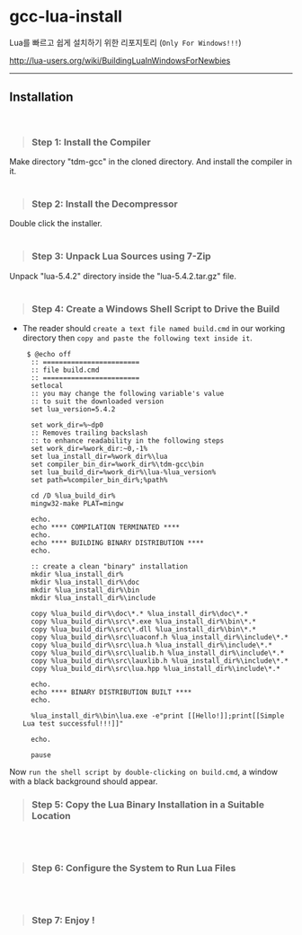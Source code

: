 # gcc-lua-install

Lua를 빠르고 쉽게 설치하기 위한 리포지토리 (`Only For Windows!!!`)

http://lua-users.org/wiki/BuildingLuaInWindowsForNewbies

<hr>

## Installation
<br>

> ### Step 1: Install the Compiler
Make directory "tdm-gcc" in the cloned directory. And install the compiler in it.
<br>
<br>

> ### Step 2: Install the Decompressor
Double click the installer.
<br>
<br>

> ### Step 3: Unpack Lua Sources using 7-Zip
Unpack "lua-5.4.2" directory inside the "lua-5.4.2.tar.gz" file.
<br>
<br>

> ### Step 4: Create a Windows Shell Script to Drive the Build

- The reader should `create a text file named build.cmd` in our working directory then `copy and paste the following text inside it`.

       $ @echo off
        :: ========================
        :: file build.cmd
        :: ========================
        setlocal
        :: you may change the following variable's value
        :: to suit the downloaded version
        set lua_version=5.4.2

        set work_dir=%~dp0
        :: Removes trailing backslash
        :: to enhance readability in the following steps
        set work_dir=%work_dir:~0,-1%
        set lua_install_dir=%work_dir%\lua
        set compiler_bin_dir=%work_dir%\tdm-gcc\bin
        set lua_build_dir=%work_dir%\lua-%lua_version%
        set path=%compiler_bin_dir%;%path%

        cd /D %lua_build_dir%
        mingw32-make PLAT=mingw

        echo.
        echo **** COMPILATION TERMINATED ****
        echo.
        echo **** BUILDING BINARY DISTRIBUTION ****
        echo.

        :: create a clean "binary" installation
        mkdir %lua_install_dir%
        mkdir %lua_install_dir%\doc
        mkdir %lua_install_dir%\bin
        mkdir %lua_install_dir%\include

        copy %lua_build_dir%\doc\*.* %lua_install_dir%\doc\*.*
        copy %lua_build_dir%\src\*.exe %lua_install_dir%\bin\*.*
        copy %lua_build_dir%\src\*.dll %lua_install_dir%\bin\*.*
        copy %lua_build_dir%\src\luaconf.h %lua_install_dir%\include\*.*
        copy %lua_build_dir%\src\lua.h %lua_install_dir%\include\*.*
        copy %lua_build_dir%\src\lualib.h %lua_install_dir%\include\*.*
        copy %lua_build_dir%\src\lauxlib.h %lua_install_dir%\include\*.*
        copy %lua_build_dir%\src\lua.hpp %lua_install_dir%\include\*.*

        echo.
        echo **** BINARY DISTRIBUTION BUILT ****
        echo.

        %lua_install_dir%\bin\lua.exe -e"print [[Hello!]];print[[Simple Lua test successful!!!]]"

        echo.

        pause

Now `run the shell script by double-clicking on build.cmd`, a window with a black background should appear.

> ### Step 5: Copy the Lua Binary Installation in a Suitable Location
<br>
<br>

> ### Step 6: Configure the System to Run Lua Files
<br>
<br>

> ### Step 7: Enjoy ! 

